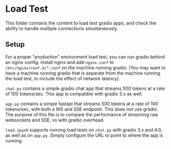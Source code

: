 # Load Test

This folder contains the content to load test gradio apps, and check the ability to handle multiple connections simultaneously. 


## Setup

For a proper "production" environment load test, you can run gradio behind an nginx config. Install nginx and add `nginx.conf` to `/etc/nginx/conf.d/*.conf` on the machine running gradio. (You may want to have a machine running gradio that is separate from the machine running the load test, to include the effect of network latency).

`chat.py` contains a simple gradio chat app that streams 500 tokens at a rate of 100 tokens/sec. This app is compatible with gradio 3.x as well.

`app.py` contains a simple fastapi that streams 500 tokens at a rate of 100 tokens/sec, with both a WS and SSE endpoint. This does not use gradio. The purpose of this file is to compare the performance of streaming raw websockets and SSE, vs with gradio overhead.

`load.ipynb` supports running load tests on `chat.py` with gradio 3.x and 4.0, as well as on `app.py`. Simply configure the URL to point to where the app is running.

